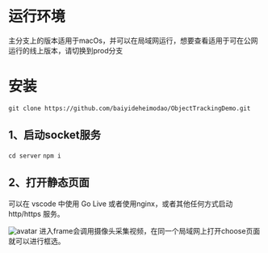 # 运行环境

主分支上的版本适用于macOs，并可以在局域网运行，想要查看适用于可在公网运行的线上版本，请切换到prod分支

# 安装

`git clone https://github.com/baiyideheimodao/ObjectTrackingDemo.git`

## 1、启动socket服务

`cd server`
`npm i`

## 2、打开静态页面

可以在 vscode 中使用 Go Live 或者使用nginx，或者其他任何方式启动 http/https 服务。

![avatar](https://github.com/baiyideheimodao/ObjectTrackingDemo/blob/main/img/demo.png)
进入frame会调用摄像头采集视频，在同一个局域网上打开choose页面就可以进行框选。

